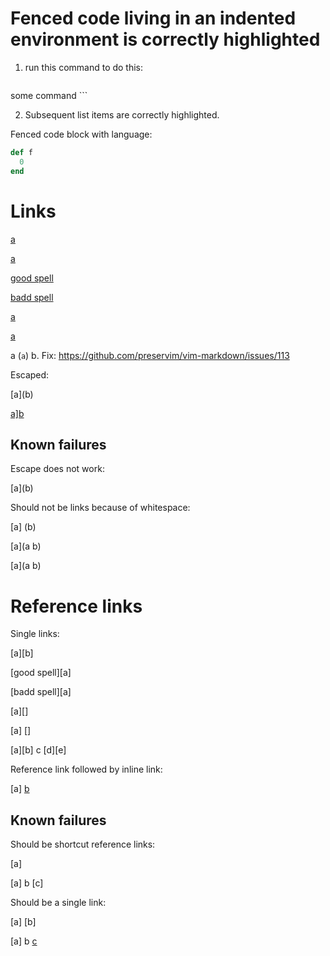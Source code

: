 # Fenced code living in an indented environment is correctly highlighted

1. run this command to do this:

    ```
some command
    ```

2. Subsequent list items are correctly highlighted.

Fenced code block with language:

```ruby
def f
  0
end
```

# Links

[a](b "c")

[a]()

[good spell](a)

[badd spell](a)

[a](b "c")

[a]( b
"c" )

a (`a`) b. Fix: <https://github.com/preservim/vim-markdown/issues/113>

Escaped:

\[a](b)

[a\]b](c)

## Known failures

Escape does not work:

[a\](b)

Should not be links because of whitespace:

[a] (b)

[a](a
b)

[a](a b)

# Reference links

Single links:

[a][b]

[good spell][a]

[badd spell][a]

[a][]

[a] []

[a][b] c [d][e]

Reference link followed by inline link:

[a] [b](c)

## Known failures

Should be shortcut reference links:

[a]

[a] b [c]

Should be a single link:

[a] [b]

[a] b [c](d)
